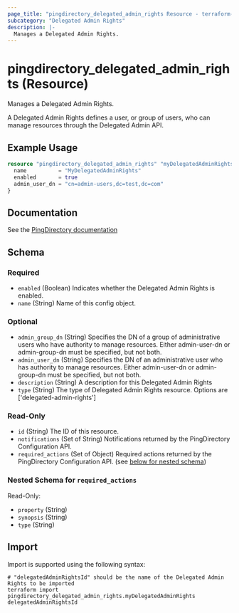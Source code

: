 ```yaml
---
page_title: "pingdirectory_delegated_admin_rights Resource - terraform-provider-pingdirectory"
subcategory: "Delegated Admin Rights"
description: |-
  Manages a Delegated Admin Rights.
---
```


# pingdirectory_delegated_admin_rights (Resource)

Manages a Delegated Admin Rights.

A Delegated Admin Rights defines a user, or group of users, who can manage resources through the Delegated Admin API.

## Example Usage

```terraform
resource "pingdirectory_delegated_admin_rights" "myDelegatedAdminRights" {
  name          = "MyDelegatedAdminRights"
  enabled       = true
  admin_user_dn = "cn=admin-users,dc=test,dc=com"
}
```

## Documentation
See the [PingDirectory documentation](https://docs.pingidentity.com/r/en-us/pingdirectory-93/pd_da_config_delegated_admin)

<!-- schema generated by tfplugindocs -->
## Schema

### Required

- `enabled` (Boolean) Indicates whether the Delegated Admin Rights is enabled.
- `name` (String) Name of this config object.

### Optional

- `admin_group_dn` (String) Specifies the DN of a group of administrative users who have authority to manage resources. Either admin-user-dn or admin-group-dn must be specified, but not both.
- `admin_user_dn` (String) Specifies the DN of an administrative user who has authority to manage resources. Either admin-user-dn or admin-group-dn must be specified, but not both.
- `description` (String) A description for this Delegated Admin Rights
- `type` (String) The type of Delegated Admin Rights resource. Options are ['delegated-admin-rights']

### Read-Only

- `id` (String) The ID of this resource.
- `notifications` (Set of String) Notifications returned by the PingDirectory Configuration API.
- `required_actions` (Set of Object) Required actions returned by the PingDirectory Configuration API. (see [below for nested schema](#nestedatt--required_actions))

<a id="nestedatt--required_actions"></a>
### Nested Schema for `required_actions`

Read-Only:

- `property` (String)
- `synopsis` (String)
- `type` (String)

## Import

Import is supported using the following syntax:

```shell
# "delegatedAdminRightsId" should be the name of the Delegated Admin Rights to be imported
terraform import pingdirectory_delegated_admin_rights.myDelegatedAdminRights delegatedAdminRightsId
```

